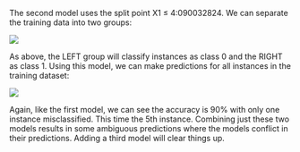 The second model uses the split point X1 ≤ 4:090032824. We can separate the training data
into two groups:

![](https://github.com/fenago/katacoda-scenarios/raw/master/master-machine-learning-algorithms/master-machine-learning-algorithms-15/steps/10/1.JPG)

As above, the LEFT group will classify instances as class 0 and the RIGHT as class 1. Using
this model, we can make predictions for all instances in the training dataset:

![](https://github.com/fenago/katacoda-scenarios/raw/master/master-machine-learning-algorithms/master-machine-learning-algorithms-15/steps/10/2.JPG)

Again, like the first model, we can see the accuracy is 90% with only one instance misclassified.
This time the 5th instance. Combining just these two models results in some ambiguous
predictions where the models conflict in their predictions. Adding a third model will clear things
up.